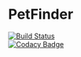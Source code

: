 # PetFinder

[![Build Status](https://travis-ci.org/HerbMat/PetFinder.svg?branch=master)](https://travis-ci.org/HerbMat/PetFinder) <br />
[![Codacy Badge](https://api.codacy.com/project/badge/grade/85f856d3e39a442f8603c58990c6337e)](https://www.codacy.com/app/matikz1110/PetFinder)
